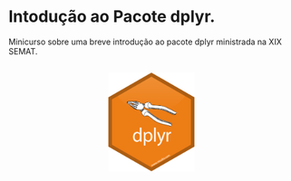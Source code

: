 # Intodução ao Pacote dplyr.
Minicurso sobre uma breve introdução ao pacote dplyr ministrada na XIX SEMAT.

<center><img src="imagens/dplyr.png" alt="logo" width="30%" height="30%"style="margin: 15px 0 0 0"></center>